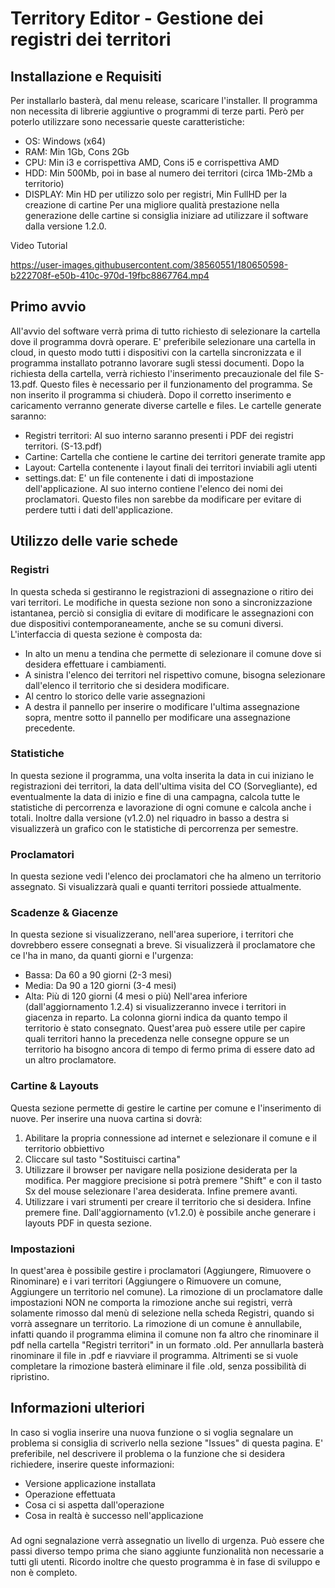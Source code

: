 # Territory Editor - Gestione dei registri dei territori

## Installazione e Requisiti
Per installarlo basterà, dal menu release, scaricare l'installer. Il programma non necessita di librerie aggiuntive 
o programmi di terze parti. Però per poterlo utilizzare sono necessarie queste caratteristiche:
 - OS: Windows (x64)
 - RAM: Min 1Gb, Cons 2Gb
 - CPU: Min i3 e corrispettiva AMD, Cons i5 e corrispettiva AMD
 - HDD: Min 500Mb, poi in base al numero dei territori (circa 1Mb-2Mb a territorio)
 - DISPLAY: Min HD per utilizzo solo per registri, Min FullHD per la creazione di cartine
Per una migliore qualità prestazione nella generazione delle cartine si consiglia iniziare ad utilizzare il software dalla versione 1.2.0.

Video Tutorial

https://user-images.githubusercontent.com/38560551/180650598-b222708f-e50b-410c-970d-19fbc8867764.mp4

## Primo avvio
All'avvio del software verrà prima di tutto richiesto di selezionare la cartella dove il programma dovrà operare. E' 
preferibile selezionare una cartella in cloud, in questo modo tutti i dispositivi con la cartella sincronizzata e 
il programma installato potranno lavorare sugli stessi documenti. 
Dopo la richiesta della cartella, verrà richiesto l'inserimento precauzionale del file S-13.pdf. Questo files è 
necessario per il funzionamento del programma. Se non inserito il programma si chiuderà. Dopo il corretto 
inserimento e caricamento verranno generate diverse cartelle e files.
Le cartelle generate saranno:
 - Registri territori: Al suo interno saranno presenti i PDF dei registri territori. (S-13.pdf)
 - Cartine: Cartella che contiene le cartine dei territori generate tramite app
 - Layout: Cartella contenente i layout finali dei territori inviabili agli utenti
 - settings.dat: E' un file contenente i dati di impostazione dell'applicazione. Al suo interno contiene l'elenco 
   dei nomi dei proclamatori. Questo files non sarebbe da modificare per evitare di perdere tutti i dati 
   dell'applicazione.

## Utilizzo delle varie schede

### Registri
In questa scheda si gestiranno le registrazioni di assegnazione o ritiro dei vari territori. Le modifiche in questa 
sezione non sono a sincronizzazione istantanea, perciò si consiglia di evitare di modificare le assegnazioni con due 
dispositivi contemporaneamente, anche se su comuni diversi.
L'interfaccia di questa sezione è composta da:
 - In alto un menu a tendina che permette di selezionare il comune dove si desidera effettuare i cambiamenti.
 - A sinistra l'elenco dei territori nel rispettivo comune, bisogna selezionare dall'elenco il territorio che si 
   desidera modificare.
 - Al centro lo storico delle varie assegnazioni
 - A destra il pannello per inserire o modificare l'ultima assegnazione sopra, mentre sotto il pannello per 
   modificare una assegnazione precedente.
   
### Statistiche
In questa sezione il programma, una volta inserita la data in cui iniziano le registrazioni dei territori, la data 
dell'ultima visita del CO (Sorvegliante), ed eventualmente la data di inizio e fine di una campagna, calcola tutte 
le statistiche di percorrenza e lavorazione di ogni comune e calcola anche i totali. Inoltre dalla versione (v1.2.0) 
nel riquadro in basso a destra si visualizzerà un grafico con le statistiche di percorrenza per semestre.

### Proclamatori
In questa sezione vedi l'elenco dei proclamatori che ha almeno un territorio assegnato. Si visualizzarà quali e 
quanti territori possiede attualmente.

### Scadenze & Giacenze
In questa sezione si visualizzerano, nell'area superiore, i territori che dovrebbero essere consegnati a breve. Si visualizzerà il 
proclamatore che ce l'ha in mano, da quanti giorni e l'urgenza:
 - Bassa: Da 60 a 90 giorni (2-3 mesi)
 - Media: Da 90 a 120 giorni (3-4 mesi)
 - Alta: Più di 120 giorni (4 mesi o più)
Nell'area inferiore (dall'aggiornamento 1.2.4) si visualizzeranno invece i territori in giacenza in reparto. La colonna giorni indica da quanto tempo il territorio è stato consegnato. Quest'area può essere utile per capire quali territori hanno la precedenza nelle consegne oppure se un territorio ha bisogno ancora di tempo di fermo prima di essere dato ad un altro proclamatore.

### Cartine & Layouts
Questa sezione permette di gestire le cartine per comune e l'inserimento di nuove. Per inserire una nuova cartina si 
dovrà:
 1. Abilitare la propria connessione ad internet e selezionare il comune e il territorio obbiettivo
 1. Cliccare sul tasto "Sostituisci cartina"
 1. Utilizzare il browser per navigare nella posizione desiderata per la modifica. Per maggiore precisione si potrà 
    premere "Shift" e con il tasto Sx del mouse selezionare l'area desiderata. Infine premere avanti.
 1. Utilizzare i vari strumenti per creare il territorio che si desidera. Infine premere fine.
Dall'aggiornamento (v1.2.0) è possibile anche generare i layouts PDF in questa sezione.

### Impostazioni
In quest'area è possibile gestire i proclamatori (Aggiungere, Rimuovere o Rinominare) e i vari territori (Aggiungere 
o Rimuovere un comune, Aggiungere un territorio nel comune).
La rimozione di un proclamatore dalle impostazioni NON ne comporta la rimozione anche sui registri, verrà solamente 
rimosso dal menù di selezione nella scheda Registri, quando si vorrà assegnare un territorio.
La rimozione di un comune è annullabile, infatti quando il programma elimina il comune non fa altro che rinominare 
il pdf nella cartella "Registri territori" in un formato .old. Per annullarla basterà rinominare il file in .pdf e 
riavviare il programma. Altrimenti se si vuole completare la rimozione basterà eliminare il file .old, senza 
possibilità di ripristino.

## Informazioni ulteriori
In caso si voglia inserire una nuova funzione o si voglia segnalare un problema si consiglia di scriverlo nella sezione "Issues" di questa pagina. E' preferibile, nel descrivere il problema o la funzione che si desidera richiedere, inserire queste informazioni:
 - Versione applicazione installata
 - Operazione effettuata
 - Cosa ci si aspetta dall'operazione
 - Cosa in realtà è successo nell'applicazione
###
Ad ogni segnalazione verrà assegnatio un livello di urgenza. Può essere che passi diverso tempo prima che siano aggiunte funzionalità non necessarie a tutti gli utenti. Ricordo inoltre che questo programma è in fase di sviluppo e non è completo.
